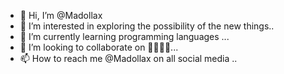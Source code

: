 - 👋 Hi, I’m @Madollax
- 👀 I’m interested in exploring the possibility of the new things..
- 🌱 I’m currently learning programming languages ...
- 💞️ I’m looking to collaborate on 👀👀👀👀...
- 📫 How to reach me @Madollax on all social media ..

<!---
Madollax/Madollax is a ✨ special ✨ repository because its `README.md` (this file) appears on your GitHub profile.
You can click the Preview link to take a look at your changes.
--->

